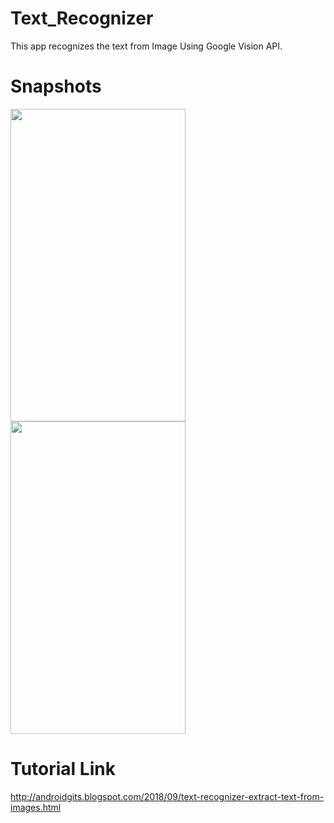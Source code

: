 # Text_Recognizer
This app recognizes the text from Image Using Google Vision API.

# Snapshots

<img src="https://firebasestorage.googleapis.com/v0/b/shop-online-736ba.appspot.com/o/Screenshot_2018-09-12-21-21-57-587_com.androidgits.foregroundservices.png?alt=media&token=36d5b512-6237-455a-83fa-b5f285cde81f" width="280" height="500">

<img src="https://firebasestorage.googleapis.com/v0/b/shop-online-736ba.appspot.com/o/Screenshot_2018-09-12-21-22-01-768_com.androidgits.foregroundservices.png?alt=media&token=a71f5e9c-cf8b-417b-a5eb-ff57654fc287" width="280" height="500">

# Tutorial Link

http://androidgits.blogspot.com/2018/09/text-recognizer-extract-text-from-images.html
